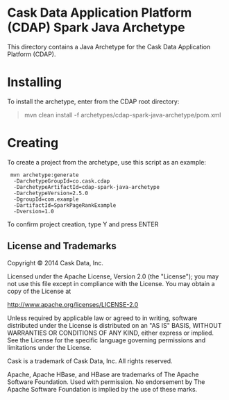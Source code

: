 # Cask Data Application Platform (CDAP) Spark Java Archetype

This directory contains a Java Archetype for the Cask Data Application Platform (CDAP).

# Installing

To install the archetype, enter from the CDAP root directory:

> mvn clean install -f archetypes/cdap-spark-java-archetype/pom.xml

# Creating

To create a project from the archetype, use this script as an example:

```
 mvn archetype:generate 					
  -DarchetypeGroupId=co.cask.cdap 			
  -DarchetypeArtifactId=cdap-spark-java-archetype 	
  -DarchetypeVersion=2.5.0
  -DgroupId=com.example
  -DartifactId=SparkPageRankExample
  -Dversion=1.0						

```  
To confirm project creation, type Y and press ENTER

## License and Trademarks

Copyright © 2014 Cask Data, Inc.

Licensed under the Apache License, Version 2.0 (the "License"); you may not use this file except
in compliance with the License. You may obtain a copy of the License at

http://www.apache.org/licenses/LICENSE-2.0

Unless required by applicable law or agreed to in writing, software distributed under the 
License is distributed on an "AS IS" BASIS, WITHOUT WARRANTIES OR CONDITIONS OF ANY KIND, 
either express or implied. See the License for the specific language governing permissions 
and limitations under the License.

Cask is a trademark of Cask Data, Inc. All rights reserved.

Apache, Apache HBase, and HBase are trademarks of The Apache Software Foundation. Used with
permission. No endorsement by The Apache Software Foundation is implied by the use of these marks.
